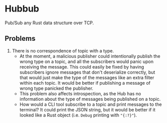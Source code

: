 # Hubbub
Pub/Sub any Rust data structure over TCP.

## Problems
1. There is no correspondence of topic with a type.  
   - At the moment, a malicious publisher could intentionally publish the wrong type on a topic, and all the subscribers would panic upon receiving the message.  This could easily be fixed by having subscribers ignore messages that don't deserialize correctly, but that would just make the type of the messages like an extra filter within each topic.  It would be better if publishing a message of wrong type panicked the publisher.
    - This problem also affects introspection, as the Hub has no information about the type of messages being published on a topic.
    - How would a CLI tool subscribe to a topic and print messages to the terminal?  It could print the JSON string, but it would be better if it looked like a Rust object (i.e. `Debug` printing with `"{:?}"`).
